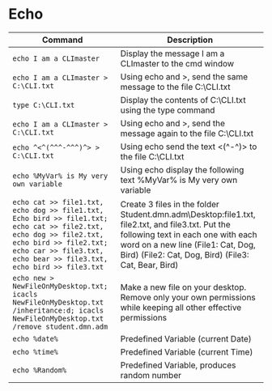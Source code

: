 # Echo

| **Command** | **Description** |
|-------------|-----------------|
| `echo I am a CLImaster` | Display the message I am a CLImaster to the cmd window |
| `echo I am a CLImaster > C:\CLI.txt` | Using echo and >, send the same message to the file C:\CLI.txt |
| `type C:\CLI.txt` | Display the contents of C:\CLI.txt using the type command |
| `echo I am a CLImaster > C:\CLI.txt` | Using echo and >, send  the message again to the file C:\CLI.txt |
| `echo ^<^(^^^-^^^)^> >  C:\CLI.txt` | Using echo  send the text <(^-^)>  to the file C:\CLI.txt |
| `echo %MyVar% is My very own variable` | Using echo display the following text %MyVar% is My very own variable |
| `echo cat >> file1.txt, echo dog >> file1.txt, Echo bird >> file1.txt; echo cat >> file2.txt, echo dog >> file2.txt, echo bird >> file2.txt; echo car >> file3.txt, echo bear >> file3.txt, echo bird >> file3.txt` | Create 3 files in the folder Student.dmn.adm\Desktop:file1.txt, file2.txt, and file3.txt. Put the following text in each one with each word on a new line (File1: Cat, Dog, Bird) (File2: Cat, Dog, Bird) (File3: Cat, Bear, Bird) |
| `echo new > NewFileOnMyDesktop.txt; icacls NewFileOnMyDesktop.txt /inheritance:d; icacls NewFileOnMyDesktop.txt /remove student.dmn.adm` | Make a new file on your desktop. Remove only your own permissions while keeping all other effective permissions |
| `echo %date%` | Predefined Variable (current Date) |
| `echo %time%` | Predefined Variable (current Time) |
| `echo %Random%` |	Predefined Variable, produces random number|